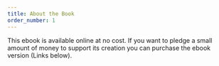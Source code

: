 ```yaml
---
title: About the Book
order_number: 1
---
```


This ebook is available online at no cost. If you want to pledge a small amount of money to support its creation you can purchase the ebook version (Links below).
